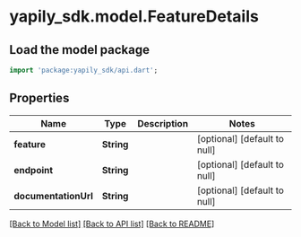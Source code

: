 # yapily_sdk.model.FeatureDetails

## Load the model package
```dart
import 'package:yapily_sdk/api.dart';
```

## Properties
Name | Type | Description | Notes
------------ | ------------- | ------------- | -------------
**feature** | **String** |  | [optional] [default to null]
**endpoint** | **String** |  | [optional] [default to null]
**documentationUrl** | **String** |  | [optional] [default to null]

[[Back to Model list]](../README.md#documentation-for-models) [[Back to API list]](../README.md#documentation-for-api-endpoints) [[Back to README]](../README.md)


